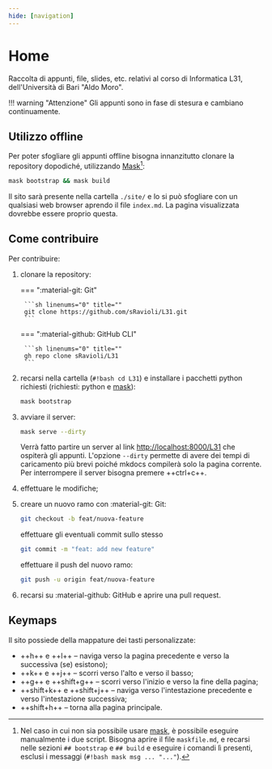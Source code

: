 ```yaml
---
hide: [navigation]
---
```


# Home

Raccolta di appunti, file, slides, etc. relativi al corso di Informatica L31,
dell'Università di Bari "Aldo Moro".

!!! warning "Attenzione"
    Gli appunti sono in fase di stesura e cambiano continuamente.

## Utilizzo offline

Per poter sfogliare gli appunti offline bisogna innanzitutto clonare la
repository dopodiché, utilizzando [Mask][mask][^manual-install]:

```bash linenums="0" title=""
mask bootstrap && mask build
```

Il sito sarà presente nella cartella `./site/` e lo si può sfogliare con un
qualsiasi web browser aprendo il file `index.md`. La pagina visualizzata
dovrebbe essere proprio questa.

## Come contribuire

Per contribuire:

1. clonare la repository:

    <!-- markdownlint-disable code-block-style -->
    === ":material-git: Git"

        ```sh linenums="0" title=""
        git clone https://github.com/sRavioli/L31.git
        ```

    === ":material-github: GitHub CLI"

        ```sh linenums="0" title=""
        gh repo clone sRavioli/L31
        ```
    <!-- markdownlint-enable code-block-style -->

2. recarsi nella cartella (`#!bash cd L31`) e installare i pacchetti python
   richiesti (richiesti: python e [mask][mask]):

    ```bash linenums="0" title=""
    mask bootstrap
    ```

3. avviare il server:

    ```sh linenums="0" title=""
    mask serve --dirty
    ```

    Verrà fatto partire un server al link <http://localhost:8000/L31> che
    ospiterà gli appunti. L'opzione `--dirty` permette di avere dei tempi di
    caricamento più brevi poiché mkdocs compilerà solo la pagina corrente.
    Per interrompere il server bisogna premere ++ctrl+c++.

4. effettuare le modifiche;
5. creare un nuovo ramo con :material-git: Git:

    ```sh linenums="0" title=""
    git checkout -b feat/nuova-feature
    ```

    effettuare gli eventuali commit sullo stesso

    ```sh linenums="0" title=""
    git commit -m "feat: add new feature"
    ```

    effettuare il push del nuovo ramo:

    ```sh linenums="0" title=""
    git push -u origin feat/nuova-feature
    ```

6. recarsi su :material-github: GitHub e aprire una pull request.

## Keymaps

Il sito possiede della mappature dei tasti personalizzate:

- ++h++ e ++l++ – naviga verso la pagina precedente e verso la successiva (se)
  esistono);
- ++k++ e ++j++ – scorri verso l'alto e verso il basso;
- ++g++ e ++shift+g++ – scorri verso l'inizio e verso la fine della pagina;
- ++shift+k++ e ++shift+j++ – naviga verso l'intestazione precedente e verso
  l'intestazione successiva;
- ++shift+h++ – torna alla pagina principale.

[mask]: https://github.com/jacobdeichert/mask#installation

[^manual-install]:
    Nel caso in cui non sia possibile usare [mask][mask], è possibile eseguire
    manualmente i due script. Bisogna aprire il file `maskfile.md`, e recarsi
    nelle sezioni `## bootstrap` e `## build` e eseguire i comandi lì presenti,
    esclusi i messaggi (`#!bash mask msg ... "..."`).
